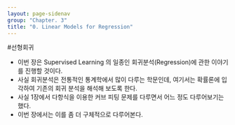 ```yaml
---
layout: page-sidenav
group: "Chapter. 3"
title: "0. Linear Models for Regression"
---
```

#선형회귀
- 이번 장은 Supervised Learning 의 일종인 회귀분석(Regression)에 관한 이야기를 진행할 것이다.
- 사실 회귀분석은 전통적인 통계학에서 많이 다루는 학문인데, 여기서는 확률론에 입각하여 기존의 회귀 분석을 해석해 보도록 한다.
- 사실 1장에서 다항식을 이용한 커브 피팅 문제를 다루면서 어느 정도 다루어보기는 했다.
- 이번 장에서는 이를 좀 더 구체적으로 다루어본다. 

